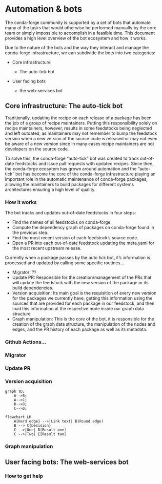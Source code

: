# Automation & bots

The conda-forge community is supported by a set of bots that automate many of the tasks that would otherwise be performed manually
by the core team or simply impossible to accomplish in a feasible time. This document provides a high level overview of the bot
ecosystem and how it works.

Due to the nature of the bots and the way they interact and manage the conda-forge infrastructure, we can subdivide the bots into
two categories:

- Core infrastructure
  - The auto-tick bot

- User facing bots
  - the web-services bot

## Core infrastructure: The auto-tick bot

Traditionally, updating the recipe on each release of a package has been the job of a group of recipe maintainers. Putting this
responsibility solely on recipe maintainers, however, results in some feedstocks being neglected and left outdated, as maintainers
may not remember to bump the feedstock version when a new version of the source code is released or may not even be aware of a
new version since in many cases recipe maintainers are not developers on the source code.

To solve this, the conda-forge “auto-tick”
bot was created to track out-of-date feedstocks and issue pull requests with updated recipes. Since then, the conda-forge ecosytem has grown
around automation and the “auto-tick” bot has become the core of the conda-forge infrastructure playing an important role in the automatic maintenance
of conda-forge packages, allowing the maintainers to build packages for different systems architectures ensuring a high level of quality.

### How it works

The bot tracks and updates out-of-date feedstocks in four steps:

- Find the names of all feedstocks on conda-forge.
- Compute the dependency graph of packages on conda-forge found in the previous step.
- Find the most recent version of each feedstock’s source code.
- Open a PR into each out-of-date feedstock updating the meta.yaml for the most recent upstream release.

Currently when a package passes by the auto tick bot, it’s information is processed and updated by calling some specific routines...

- Migrator: ??
- Update PR: Responsible for the creation/management of the PRs that will update the feedstock with the new version of the package or its build dependencies.
- Version acquisition: Its main goal is the requisition of every new version for the packages we currently have, getting this information using the sources that are provided for each package in our feedstock, and then load this information at the respective node inside our graph data structure
- Graph manipulation: This is the core of the bot, it is responsible for the creation of the graph data structure, the manipulation of the nodes and edges, and the PR history of each package as well as its metadata.

### Github Actions...


### Migrator

### Update PR

### Version acquisition

```mermaid
graph TD;
    A-->B;
    A-->C;
    B-->D;
    C-->D;
```

```mermaid
flowchart LR
    A[Hard edge] -->|Link text| B(Round edge)
    B --> C{Decision}
    C -->|One| D[Result one]
    C -->|Two| E[Result two]
```
### Graph manipulation


## User facing bots: The web-services bot



### How to get help
